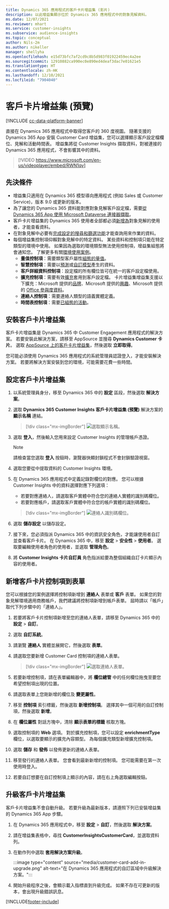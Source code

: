 ```yaml
---
title: Dynamics 365 應用程式的客戶卡片增益集 (影片)
description: 以此增益集顯示位於 Dynamics 365 應用程式中的對象見解資料。
ms.date: 12/07/2021
ms.reviewer: mhart
ms.service: customer-insights
ms.subservice: audience-insights
ms.topic: conceptual
author: Nils-2m
ms.author: nikeller
manager: shellyha
ms.openlocfilehash: e15d73bfc7af2cd9c8b5d983f01922459ec4a2ee
ms.sourcegitcommit: 12910882ca990ec0e890ed4deaf3dac7e01621e5
ms.translationtype: HT
ms.contentlocale: zh-HK
ms.lasthandoff: 12/10/2021
ms.locfileid: "7904040"
---
```

# <a name="customer-card-add-in-preview"></a>客戶卡片增益集 (預覽)

[!INCLUDE [cc-data-platform-banner](../includes/cc-data-platform-banner.md)]

直接在 Dynamics 365 應用程式中取得您客戶的 360 度視圖。 隨著支援的 Dynamics 365 App 安裝 Customer Card 增益集，您可以選擇顯示客戶設定檔欄位、見解和活動時間表。 增益集將從 Customer Insights 擷取資料，對被連接的 Dynamics 365 應用程式，不會影響其中的資料。

> [!VIDEO https://www.microsoft.com/en-us/videoplayer/embed/RWN1qv]

## <a name="prerequisites"></a>先決條件

- 增益集只適用在 Dynamics 365 模型導向應用程式 (例如 Sales 或 Customer Service)，版本 9.0 或更新的版本。
- 為了讓您的 Dynamics 365 資料能對應對象見解客戶設定檔，需要[從 Dynamics 365 App 使用 Microsoft Dataverse 連接器擷取](connect-power-query.md)。
- 客戶卡片增益集的 Dynamics 365 使用者全部都必須[新增為](permissions.md)對象見解的使用者，才能查看資料。
- 在對象見解中必要有[完成設定的搜尋和篩選功能](search-filter-index.md)才能查詢用來作業的資料。
- 每個增益集控制項仰賴對象見解中的特定資料。 某些資料和控制項只能在特定類型的環境中使用。 如果因為選取的環境類型無法使用控制項，增益集組態將會通知您。 了解更多有關[環境使用案例](work-with-business-accounts.md)。
  - **量值控制項**：需要類型客戶屬性[組態的量值](measures.md)。
  - **智慧控制項**：需要以[預測](predictions.md)或[自訂模型](custom-models.md)產生的資料。
  - **客戶詳細資料控制項**：設定檔的所有欄位皆可在統一的客戶設定檔使用。
  - **擴充控制項**：需要有效[擴充](enrichment-hub.md)套用到客戶設定檔。 卡片增益集增益集支援以下擴充：Microsoft 提供的[品牌](enrichment-microsoft.md)、Microsoft 提供的[興趣](enrichment-microsoft.md)、Microsoft 提供的 [Office 參與度資料](enrichment-office.md)。
  - **連絡人控制項**：需要連絡人類型的語義實體定義。
  - **時間表控制項**：需要[已組態的活動](activities.md)。

## <a name="install-the-customer-card-add-in"></a>安裝客戶卡片增益集

客戶卡片增益集是 Dynamics 365 中 Customer Engagement 應用程式的解決方案。 若要安裝此解決方案，請移至 AppSource 並搜尋 **Dynamics Customer 卡片**。 選取 [AppSource 上的客戶卡片增益集](https://appsource.microsoft.com/product/dynamics-365/mscrm.dynamics_365_customer_insights_customer_card_addin?tab=Overview)，然後選取 **立即取得**。

您可能必須使用 Dynamics 365 應用程式的系統管理員認證登入，才能安裝解決方案。 若要將解決方案安裝到您的環境，可能需要花費一些時間。

## <a name="configure-the-customer-card-add-in"></a>設定客戶卡片增益集

1. 以系統管理員身分，移至 Dynamics 365 中的 **設定** 區段，然後選取 **解決方案**。

1. 選取 **Dynamics 365 Customer Insights 客戶卡片增益集 (預覽)** 解決方案的 **顯示名稱** 連結。

   > [!div class="mx-imgBorder"]
   > ![選取顯示名稱。](media/select-display-name.png "請選取顯示名稱。")

1. 選取 **登入**，然後輸入您用來設定 Customer Insights 的管理帳戶憑證。

   > [!NOTE]
   > 請檢查當您選取 **登入** 按鈕時，瀏覽器快顯封鎖程式不會封鎖驗證視窗。

1. 選取您要從中提取資料的 Customer Insights 環境。

1. 在 Dynamics 365 應用程式中定義記錄對欄位的對應。 您可以根據 Customer Insights 中的資料選擇對應下列選項：
   - 若要對應連絡人，請選取客戶實體中符合您的連絡人實體的識別碼欄位。
   - 若要對應帳戶，請選取客戶實體中符合您的帳戶實體的識別碼欄位。

   > [!div class="mx-imgBorder"]
   > ![連絡人識別碼欄位。](media/contact-id-field.png "連絡人識別碼欄位。")

1. 選取 **儲存設定** 以儲存設定。

1. 接下來，您必須指派 Dynamics 365 中的資訊安全角色，才能讓使用者自訂並查看客戶卡片。 在 Dynamics 365 中，移至 **設定** > **安全性** > **使用者**。 選取要編輯使用者角色的使用者，並選取 **管理角色**。

1. 將 **Customer Insights 卡片自訂員** 角色指派給要為整個組織自訂卡片顯示內容的使用者。

## <a name="add-customer-card-controls-to-forms"></a>新增客戶卡片控制項到表單

您可以根據您的案例選擇將控制項新增到 **連絡人** 表單或 **客戶** 表單。 如果您的對象見解環境適用商務帳戶，我們建議將控制項新增到帳戶表單。 屆時請以「帳戶」取代下列步驟中的「連絡人」。

1. 若要將客戶卡片控制項新增至您的連絡人表單，請移至 Dynamics 365 中的 **設定** > **自訂**。

1. 選取 **自訂系統**。

1. 請瀏覽 **連絡人** 實體並展開它，然後選取 **表單**。

1. 請選取您要新增 Customer Card 控制項的連絡人表單。

    > [!div class="mx-imgBorder"]
    > ![選取連絡人表單。](media/contact-active-forms.png "請選取連絡人表單。")

1. 若要新增控制項，請在表單編輯器中，將 **欄位總管** 中的任何欄位拖曳至要您希望控制項出現的位置。

1. 請選取表單上您剛新增的欄位及 **變更屬性**。

1. 移至 **控制項** 索引標籤，然後選取 **新增控制項**。 選擇其中一個可用的自訂控制項，然後選取 **新增**。

1. 在 **欄位屬性** 對話方塊中，清除 **顯示表單的標籤** 核取方塊。

1. 選取控制項的 **Web** 選項。 對於擴充控制項，您可以設定 **enrichmentType** 欄位，以選取要顯示的擴充內容類型。 為每個擴充類型新增擴充控制項。

1. 選取 **儲存** 和 **發佈** 以發佈更新的連絡人表單。

1. 移至發行的連絡人表單。 您會看到最新新增的控制項。 您可能需要在第一次使用時登入。

1. 若要自訂想要在自訂控制項上顯示的內容，請在右上角選取編輯按鈕。

## <a name="upgrade-customer-card-add-in"></a>升級客戶卡片增益集

客戶卡片增益集不會自動升級。 若要升級為最新版本，請遵照下列已安裝增益集的 Dynamics 365 App 步驟。

1. 在 Dynamics 365 應用程式中，移至 **設定** > **自訂**，然後選取 **解決方案**。

1. 請在增益集表格中，尋找 **CustomerInsightsCustomerCard**，並選取資料列。

1. 在動作列中選取 **套用解決方案升級**。

   :::image type="content" source="media/customer-card-add-in-upgrade.png" alt-text="在 Dynamics 365 應用程式的自訂區域中升級解決方案。":::

1. 開始升級程序之後，會顯示載入指標直到升級完成。 如果不存在可更新的版本，會出現升級錯誤訊息。


[!INCLUDE[footer-include](../includes/footer-banner.md)]
